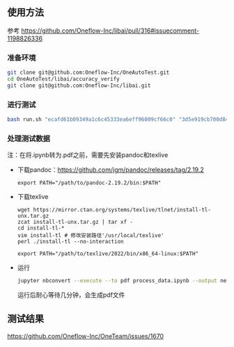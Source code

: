 ## 使用方法

参考 https://github.com/Oneflow-Inc/libai/pull/316#issuecomment-1198826336

### 准备环境
``` bash
git clone git@github.com:Oneflow-Inc/OneAutoTest.git
cd OneAutoTest/libai/accuracy_verify
git clone git@github.com:Oneflow-Inc/libai.git
```

### 进行测试
```bash
bash run.sh "ecafd61b09349a1c6c45333ea6eff96009cf66c0" "3d5e919cb700d84f52d4cf2730083931f17a91bb" "dev_cc_acc_mem_v5"
```

### 处理测试数据
注：在将.ipynb转为.pdf之前，需要先安装pandoc和texlive

- 下载pandoc：https://github.com/jgm/pandoc/releases/tag/2.19.2

    `export PATH="/path/to/pandoc-2.19.2/bin:$PATH"`

- 下载texlive
    ```
    wget https://mirror.ctan.org/systems/texlive/tlnet/install-tl-unx.tar.gz
    zcat install-tl-unx.tar.gz | tar xf -
    cd install-tl-*
    vim install-tl # 修改安装路径'/usr/local/texlive'
    perl ./install-tl --no-interaction
    ```
    `export PATH="/path/to/texlive/2022/bin/x86_64-linux:$PATH"`

- 运行
    ```bash
    jupyter nbconvert --execute --to pdf process_data.ipynb --output new.pdf
    ```
    运行后耐心等待几分钟，会生成pdf文件

## 测试结果

https://github.com/Oneflow-Inc/OneTeam/issues/1670

